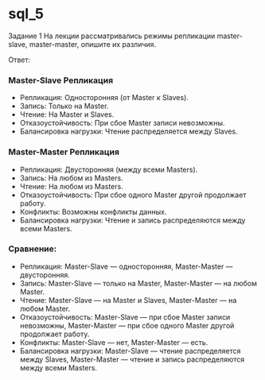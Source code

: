# sql_5

Задание 1
На лекции рассматривались режимы репликации master-slave, master-master, опишите их различия.

Ответ:

### Master-Slave Репликация

- Репликация: Односторонняя (от Master к Slaves).
- Запись: Только на Master.
- Чтение: На Master и Slaves.
- Отказоустойчивость: При сбое Master записи невозможны.
- Балансировка нагрузки: Чтение распределяется между Slaves.

### Master-Master Репликация

- Репликация: Двусторонняя (между всеми Masters).
- Запись: На любом из Masters.
- Чтение: На любом из Masters.
- Отказоустойчивость: При сбое одного Master другой продолжает работу.
- Конфликты: Возможны конфликты данных.
- Балансировка нагрузки: Чтение и запись распределяются между всеми Masters.

### Сравнение:

- Репликация: Master-Slave — односторонняя, Master-Master — двусторонняя.
- Запись: Master-Slave — только на Master, Master-Master — на любом Master.
- Чтение: Master-Slave — на Master и Slaves, Master-Master — на любом Master.
- Отказоустойчивость: Master-Slave — при сбое Master записи невозможны, Master-Master — при сбое одного Master другой продолжает работу.
- Конфликты: Master-Slave — нет, Master-Master — есть.
- Балансировка нагрузки: Master-Slave — чтение распределяется между Slaves, Master-Master — чтение и запись распределяются между всеми Masters.


